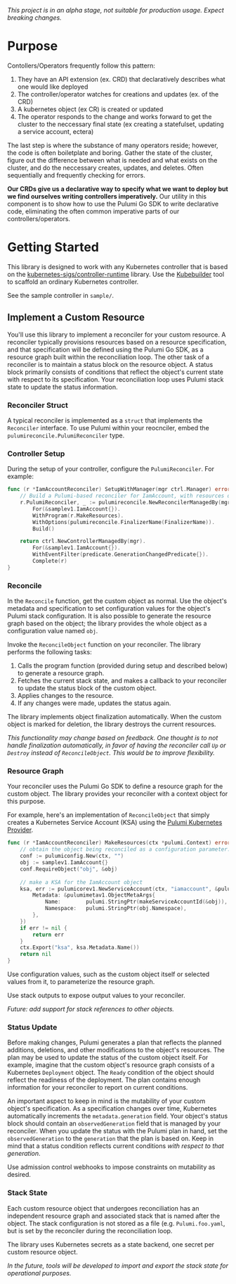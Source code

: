 _This project is in an alpha stage, not suitable for production usage.  Expect breaking changes._

# Purpose

Contollers/Operators frequently follow this pattern:

1. They have an API extension (ex. CRD) that declaratively describes what one would like deployed
2. The controller/operator watches for creations and updates (ex. of the CRD)
3. A kubernetes object (ex CR) is created or updated
4. The operator responds to the change and works forward to get the cluster to the neccessary final state (ex creating a statefulset,
updating a service account, ectera)

The last step is where the substance of many operators reside; however, the code is often boiletplate and boring.
Gather the state of the cluster, figure out the difference between what is needed and what exists on the cluster,
and do the neccessary creates, updates, and deletes. Often sequentially and frequently checking for errors.

**Our CRDs give us a declarative way to specify what we want to deploy but we find ourselves writing controllers imperatively.**
Our utility in this component is to show how to use the Pulumi Go SDK to write declarative code, eliminating the often common imperative parts
of our controllers/operators.

# Getting Started
This library is designed to work with any Kubernetes controller that is based on
the [kubernetes-sigs/controller-runtime](https://github.com/kubernetes-sigs/controller-runtime) library.
Use the [Kubebuilder](https://book.kubebuilder.io/) tool to scaffold an ordinary Kubernetes controller.

See the sample controller in `sample/`.

## Implement a Custom Resource
You'll use this library to implement a reconciler for your custom resource.   A reconciler typically provisions
resources based on a resource specification, and that specification will be defined using the Pulumi Go SDK, as a 
resource graph built within the reconciliation loop.  The other task of a reconciler is to maintain a status block 
on the resource object.  A status block primarily consists of conditions that reflect the object's current state
with respect to its specification.  Your reconciliation loop uses Pulumi stack state to update the status information.

### Reconciler Struct
A typical reconciler is implemented as a `struct` that implements the `Reconciler` interface.  To use Pulumi
within your reocnciler, embed the `pulumireconcile.PulumiReconciler` type.

### Controller Setup
During the setup of your controller, configure the `PulumiReconciler`.  For example:
```go
func (r *IamAccountReconciler) SetupWithManager(mgr ctrl.Manager) error {
	// Build a Pulumi-based reconciler for IamAccount, with resources defined by the MakeResources function
	r.PulumiReconciler, _ := pulumireconcile.NewReconcilerManagedBy(mgr).
		For(&samplev1.IamAccount{}).
		WithProgram(r.MakeResources).
		WithOptions(pulumireconcile.FinalizerName(FinalizerName)).
		Build()

	return ctrl.NewControllerManagedBy(mgr).
		For(&samplev1.IamAccount{}).
		WithEventFilter(predicate.GenerationChangedPredicate{}).
		Complete(r)
}
```

### Reconcile
In the `Reconcile` function, get the custom object as normal.  Use the object's metadata and specification to
set configuration values for the object's Pulumi stack configuration.  It is also possible to generate the resource graph
based on the object; the library provides the whole object as a configuration value named `obj`.

Invoke the `ReconcileObject` function on your reconciler.  The library performs the following tasks:
1. Calls the program function (provided during setup and described below) to generate a resource graph.
2. Fetches the current stack state, and makes a callback to your reconciler to update the status block of the custom object.
3. Applies changes to the resource.
4. If any changes were made, updates the status again.

The library implements object finalization automatically.  When the custom object is marked for deletion, the library
destroys the current resources.

_This functionality may change based on feedback.  One thought is to not handle finalization automatically, in favor of
having the reconciler call `Up` or `Destroy` instead of `ReconcileObject`.  This would be to improve
flexibility._

### Resource Graph
Your reconciler uses the Pulumi Go SDK to define a resource graph for the custom object.  The library
provides your reconciler with a context object for this purpose.

For example, here's an implementation of `ReconcileObject` that simply creates a Kubernetes Service Account (KSA)
using the [Pulumi Kubernetes Provider](https://www.pulumi.com/registry/packages/kubernetes/#pulumi-kubernetes-provider).

```go
func (r *IamAccountReconciler) MakeResources(ctx *pulumi.Context) error {
    // obtain the object being reconciled as a configuration parameter.
    conf := pulumiconfig.New(ctx, "")
    obj := samplev1.IamAccount{}
    conf.RequireObject("obj", &obj)
    
    // make a KSA for the IamAccount object
    ksa, err := pulumicorev1.NewServiceAccount(ctx, "iamaccount", &pulumicorev1.ServiceAccountArgs{
        Metadata: &pulumimetav1.ObjectMetaArgs{
            Name:        pulumi.StringPtr(makeServiceAccountId(&obj)),
            Namespace:   pulumi.StringPtr(obj.Namespace),
        },
    })
    if err != nil {
        return err
    }
    ctx.Export("ksa", ksa.Metadata.Name())
    return nil
}
```

Use configuration values, such as the custom object itself or selected values from it, to parameterize the resource graph.

Use stack outputs to expose output values to your reconciler.

_Future: add support for stack references to other objects._

### Status Update
Before making changes, Pulumi generates a plan that reflects the planned additions, deletions, and other modifications to
the object's resources.  The plan may be used to update the status of the custom object itself.  For example, imagine that
the custom object's resource graph consists of a Kubernetes `Deployment` object.  The `Ready` condition of the object
should reflect the readiness of the deployment.  The plan contains enough information for your reconciler to report on
current conditions.

An important aspect to keep in mind is the mutability of your custom object's specification.  As a specification changes
over time, Kubernetes automatically increments the `metadata.generation` field.  Your object's status block should
contain an `observedGeneration` field that is managed by your reconciler.  When you update the status with the Pulumi plan in hand,
set the `observedGeneration` to the `generation` that the plan is based on.  Keep in mind that a status condition reflects
current conditions _with respect to that generation_.

Use admission control webhooks to impose constraints on mutability as desired.

### Stack State
Each custom resource object that undergoes reconciliation has an independent resource graph and associated stack that is named
after the object.  The stack configuration is not stored as a file (e.g. `Pulumi.foo.yaml`, but is set by the reconciler
during the reconciliation loop.

The library uses Kubernetes secrets as a state backend, one secret per custom resource object.  

_In the future, tools will be developed to import and export the stack state for operational purposes._

